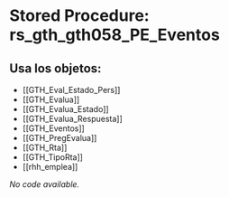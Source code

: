 # Stored Procedure: rs_gth_gth058_PE_Eventos

## Usa los objetos:
- [[GTH_Eval_Estado_Pers]]
- [[GTH_Evalua]]
- [[GTH_Evalua_Estado]]
- [[GTH_Evalua_Respuesta]]
- [[GTH_Eventos]]
- [[GTH_PregEvalua]]
- [[GTH_Rta]]
- [[GTH_TipoRta]]
- [[rhh_emplea]]

*No code available.*
